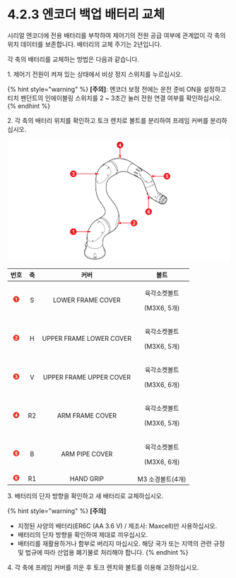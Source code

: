 ﻿# 4.2.3 엔코더 백업 배터리 교체

시리얼 엔코더에 전용 배터리를 부착하여 제어기의 전원 공급 여부에 관계없이 각 축의 위치 데이터를 보존합니다. 배터리의 교체 주기는 2년입니다.

각 축의 배터리를 교체하는 방법은 다음과 같습니다.

1\. 제어기 전원이 켜져 있는 상태에서 비상 정지 스위치를 누르십시오.

{% hint style="warning" %}
**\[주의]**: 엔코더 보정 전에는 운전 준비 ON을 설정하고 티치 펜던트의 인에이블링 스위치를 2 \~ 3초간 눌러 전원 연결 여부를 확인하십시오.
{% endhint %}

2\. 각 축의 배터리 위치를 확인하고 토크 렌치로 볼트를 분리하여 프레임 커버를 분리하십시오.

![](../../_assets/image106.png)

|              **번호**              | **축** |          **커버**         |             **볼트**             |
| :------------------------------: | :---: | :---------------------: | :----------------------------: |
| ![](../../_assets/1.png) |   S   |    LOWER FRAME COVER    | <p>육각소켓볼트</p><p>(M3X6, 5개)</p> |
| ![](../../_assets/2.png) |   H   | UPPER FRAME LOWER COVER | <p>육각소켓볼트</p><p>(M3X6, 5개)</p> |
| ![](../../_assets/3.png) |   V   | UPPER FRAME UPPER COVER | <p>육각소켓볼트</p><p>(M3X6, 6개)</p> |
| ![](../../_assets/4.png) |   R2  |     ARM FRAME COVER     | <p>육각소켓볼트</p><p>(M3X6, 5개)</p> |
| ![](../../_assets/5.png) |   B   |      ARM PIPE COVER     | <p>육각소켓볼트</p><p>(M3X6, 6개)</p> |
| ![](../../_assets/6.png) |   R1  |        HAND GRIP        |           M3 소경볼트(4개)          |

3\. 배터리의 단자 방향을 확인하고 새 배터리로 교체하십시오.

{% hint style="warning" %}
**\[주의]**

* 지정된 사양의 배터리(ER6C (AA 3.6 V) / 제조사: Maxcell)만 사용하십시오.
* 배터리의 단자 방향을 확인하여 제대로 끼우십시오.
* 배터리를 재활용하거나 함부로 버리지 마십시오. 해당 국가 또는 지역의 관련 규정 및 법규에 따라 산업용 폐기물로 처리해야 합니다.
{% endhint %}

4\. 각 축에 프레임 커버를 끼운 후 토크 렌치와 볼트를 이용해 고정하십시오.

